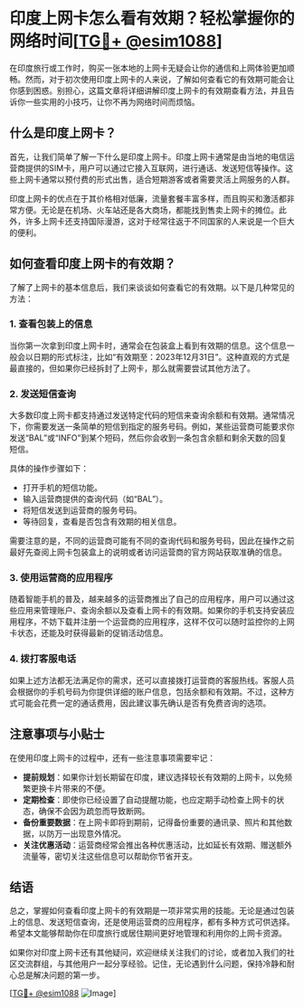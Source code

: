 # 印度上网卡怎么看有效期？轻松掌握你的网络时间[[TG💪+ @esim1088](https://t.me/s/esim1088)]

在印度旅行或工作时，购买一张本地的上网卡无疑会让你的通信和上网体验更加顺畅。然而，对于初次使用印度上网卡的人来说，了解如何查看它的有效期可能会让你感到困惑。别担心，这篇文章将详细讲解印度上网卡的有效期查看方法，并且告诉你一些实用的小技巧，让你不再为网络时间而烦恼。

## 什么是印度上网卡？

首先，让我们简单了解一下什么是印度上网卡。印度上网卡通常是由当地的电信运营商提供的SIM卡，用户可以通过它接入互联网，进行通话、发送短信等操作。这些上网卡通常以预付费的形式出售，适合短期游客或者需要灵活上网服务的人群。

印度上网卡的优点在于其价格相对低廉，流量套餐丰富多样，而且购买和激活都非常方便。无论是在机场、火车站还是各大商场，都能找到售卖上网卡的摊位。此外，许多上网卡还支持国际漫游，这对于经常往返于不同国家的人来说是一个巨大的便利。

## 如何查看印度上网卡的有效期？

了解了上网卡的基本信息后，我们来谈谈如何查看它的有效期。以下是几种常见的方法：

### 1. 查看包装上的信息

当你第一次拿到印度上网卡时，通常会在包装盒上看到有效期的信息。这个信息一般会以日期的形式标注，比如“有效期至：2023年12月31日”。这种直观的方式是最直接的，但如果你已经拆封了上网卡，那么就需要尝试其他方法了。

### 2. 发送短信查询

大多数印度上网卡都支持通过发送特定代码的短信来查询余额和有效期。通常情况下，你需要发送一条简单的短信到指定的服务号码。例如，某些运营商可能要求你发送“BAL”或“INFO”到某个短码，然后你会收到一条包含余额和剩余天数的回复短信。

具体的操作步骤如下：
- 打开手机的短信功能。
- 输入运营商提供的查询代码（如“BAL”）。
- 将短信发送到运营商的服务号码。
- 等待回复，查看是否包含有效期的相关信息。

需要注意的是，不同的运营商可能有不同的查询代码和服务号码，因此在操作之前最好先查阅上网卡包装盒上的说明或者访问运营商的官方网站获取准确的信息。

### 3. 使用运营商的应用程序

随着智能手机的普及，越来越多的运营商推出了自己的应用程序，用户可以通过这些应用来管理账户、查询余额以及查看上网卡的有效期。如果你的手机支持安装应用程序，不妨下载并注册一个运营商的应用程序，这样不仅可以随时监控你的上网卡状态，还能及时获得最新的促销活动信息。

### 4. 拨打客服电话

如果上述方法都无法满足你的需求，还可以直接拨打运营商的客服热线。客服人员会根据你的手机号码为你提供详细的账户信息，包括余额和有效期。不过，这种方式可能会花费一定的通话费用，因此建议事先确认是否有免费咨询的选项。

## 注意事项与小贴士

在使用印度上网卡的过程中，还有一些注意事项需要牢记：

- **提前规划**：如果你计划长期留在印度，建议选择较长有效期的上网卡，以免频繁更换卡片带来的不便。
- **定期检查**：即使你已经设置了自动提醒功能，也应定期手动检查上网卡的状态，确保不会因为疏忽而导致断网。
- **备份重要数据**：在上网卡即将到期前，记得备份重要的通讯录、照片和其他数据，以防万一出现意外情况。
- **关注优惠活动**：运营商经常会推出各种优惠活动，比如延长有效期、赠送额外流量等，密切关注这些信息可以帮助你节省开支。

## 结语

总之，掌握如何查看印度上网卡的有效期是一项非常实用的技能。无论是通过包装上的信息、发送短信查询，还是使用运营商的应用程序，都有多种方式可供选择。希望本文能够帮助你在印度旅行或居住期间更好地管理和利用你的上网卡资源。

如果你对印度上网卡还有其他疑问，欢迎继续关注我们的讨论，或者加入我们的社区交流群组，与其他用户一起分享经验。记住，无论遇到什么问题，保持冷静和耐心总是解决问题的第一步。

[[TG💪+ @esim1088](https://t.me/s/esim1088) ![Image](https://i.postimg.cc/4NQfJmqS/Snipaste-2025-05-13-00-14-12.png)]